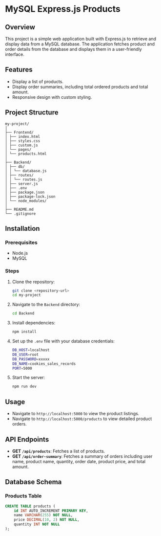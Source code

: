 # MySQL Express.js Products

## Overview

This project is a simple web application built with Express.js to retrieve and display data from a MySQL database. The application fetches product and order details from the database and displays them in a user-friendly interface.

## Features

-   Display a list of products.
-   Display order summaries, including total ordered products and total amount.
-   Responsive design with custom styling.

## Project Structure

```
my-project/
│
├── Frontend/
│ ├── index.html
│ ├── styles.css
│ ├── custom.js
│ └── pages/
│ └── products.html
│
├── Backend/
│ ├── db/
│ │ └── database.js
│ ├── routes/
│ │ └── routes.js
│ ├── server.js
│ ├── .env
│ ├── package.json
│ ├── package-lock.json
│ └── node_modules/
│
├── README.md
└── .gitignore
```

## Installation

### Prerequisites

-   Node.js
-   MySQL

### Steps

1. Clone the repository:

    ```sh
    git clone <repository-url>
    cd my-project
    ```

2. Navigate to the `Backend` directory:

    ```sh
    cd Backend
    ```

3. Install dependencies:

    ```sh
    npm install
    ```

4. Set up the `.env` file with your database credentials:

    ```sh
    DB_HOST=localhost
    DB_USER=root
    DB_PASSWORD=xxxxx
    DB_NAME=cookies_sales_records
    PORT=5000
    ```

5. Start the server:
    ```sh
    npm run dev
    ```

## Usage

-   Navigate to `http://localhost:5000` to view the product listings.
-   Navigate to `http://localhost:5000/products` to view detailed product orders.

## API Endpoints

-   **GET `/api/products`**: Fetches a list of products.
-   **GET `/api/order-summary`**: Fetches a summary of orders including user name, product name, quantity, order date, product price, and total amount.

## Database Schema

### Products Table

```sql
CREATE TABLE products (
    id INT AUTO_INCREMENT PRIMARY KEY,
    name VARCHAR(255) NOT NULL,
    price DECIMAL(10, 2) NOT NULL,
    quantity INT NOT NULL
);

```

